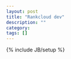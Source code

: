 ```yaml
---
layout: post
title: "Rankcloud dev"
description: ""
category: 
tags: []
---
```

{% include JB/setup %}
